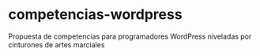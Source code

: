 # competencias-wordpress
Propuesta de competencias para programadores WordPress niveladas por cinturones de artes marciales
